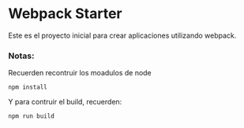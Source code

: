 # Webpack Starter

Este es el proyecto inicial para crear aplicaciones utilizando webpack.

### Notas:
Recuerden recontruir los moadulos de node

```
npm install
```

Y para contruir el build, recuerden:

```
npm run build
```
